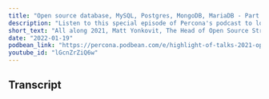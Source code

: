 ```yaml
---
title: "Open source database, MySQL, Postgres, MongoDB, MariaDB - Part 02 - Percona Podcast Special Edition 50"
description: "Listen to this special episode of Percona's podcast to look back at the highlights of talk all along the year 2021"
short_text: "All along 2021, Matt Yonkovit, The Head of Open Source Strategy, sat down with CEO, CTO, evangelist, authors, and engineers from around the community space and talked about all things open-source,  contribution to the community, databases features, trends, and more"
date: "2022-01-19"
podbean_link: "https://percona.podbean.com/e/highlight-of-talks-2021-open-source-database-mysql-postgres-mongodb-mariadb-part-02-special-edition-50/"
youtube_id: "lGcnZrZiQ6w"
---
```


## Transcript



